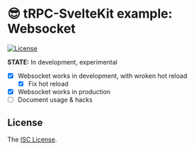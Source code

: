 # 😎 tRPC-SvelteKit example: Websocket
[![License][license-image]][license-url]

**STATE:** In development, experimental

- [x] Websocket works in development, with wroken hot reload
  - [x] Fix hot reload
- [x] Websocket works in production
- [ ] Document usage & hacks

## License

The [ISC License](LICENSE).

[license-image]: http://img.shields.io/npm/l/trpc-sveltekit.svg?style=flat-square
[license-url]: LICENSE
